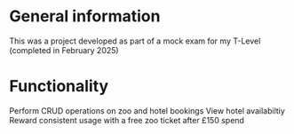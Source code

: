 # General information
This was a project developed as part of a mock exam for my T-Level (completed in February 2025)

# Functionality
Perform CRUD operations on zoo and hotel bookings
View hotel availabiltiy
Reward consistent usage with a free zoo ticket after £150 spend
